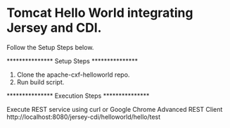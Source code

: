 # Tomcat Hello World integrating Jersey and CDI.

Follow the Setup Steps below.

*************** Setup Steps ***************

1. Clone the apache-cxf-helloworld repo.
2. Run build script.

*************** Execution Steps ***************

Execute REST service using curl or Google Chrome Advanced REST Client 
http://localhost:8080/jersey-cdi/helloworld/hello/test

